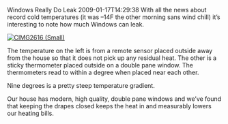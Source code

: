 Windows Really Do Leak
2009-01-17T14:29:38
With all the news about record cold temperatures (it was –14F the other morning sans wind chill) it’s interesting to note how much Windows can leak.

[![CIMG2616 (Small)](/cdn/images/blog/WindowsReallyDoLeak_7F16/CIMG2616Small_thumb.jpg)](/cdn/images/blog/WindowsReallyDoLeak_7F16/CIMG2616Small.jpg)

The temperature on the left is from a remote sensor placed outside away from the house so that it does not pick up any residual heat. The other is a sticky thermometer placed outside on a double pane window. The thermometers read to within a degree when placed near each other.

Nine degrees is a pretty steep temperature gradient. 

Our house has modern, high quality, double pane windows and we’ve found that keeping the drapes closed keeps the heat in and measurably lowers our heating bills.
